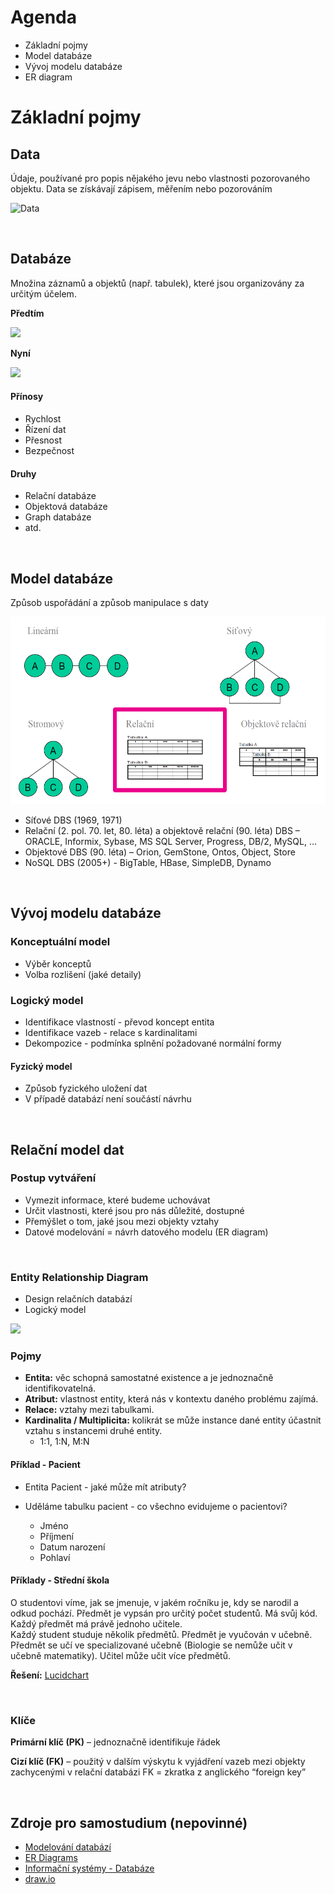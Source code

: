 # Agenda

- Základní pojmy
- Model databáze
- Vývoj modelu databáze
- ER diagram


# Základní pojmy

## Data
Údaje, používané pro popis nějakého jevu nebo vlastnosti pozorovaného objektu. Data se získávají zápisem, měřením nebo pozorováním

<img src = "https://upload.wikimedia.org/wikipedia/commons/d/d2/Sonar_tracking_of_tungsten_ball_underneath_research_vessel_for_calibration_%2816824332958%29.jpg" height = "200px" title="Data">
<p>&nbsp;</p>

## Databáze 
Množina záznamů a objektů (např. tabulek), které jsou organizovány za určitým účelem.

**Předtím**

<img src= "https://upload.wikimedia.org/wikipedia/commons/3/3b/SML-Card-Catalog.jpg" height = "200px">

**Nyní**

<img src = "https://upload.wikimedia.org/wikipedia/commons/e/e0/A_view_of_the_server_room_at_The_National_Archives.jpg"  height = "200px">

#### Přínosy

- Rychlost
- Řízení dat
- Přesnost
- Bezpečnost

#### Druhy

- Relační databáze
- Objektová databáze
- Graph databáze
- atd.

<p>&nbsp;</p>

## Model databáze
Způsob uspořádání a způsob manipulace s daty

<img src = "https://github.com/mcvincekova/Data-Analysis-Fundamentals/blob/main/1_DataAnalysis/Images/model.png"  height = "300px">

- Síťové DBS (1969, 1971)
- Relační (2. pol. 70. let, 80. léta) a objektově relační (90. léta) DBS – ORACLE, Informix, Sybase, MS SQL Server, Progress, DB/2, MySQL, ...
- Objektové DBS (90. léta) – Orion, GemStone, Ontos, Object, Store
- NoSQL DBS (2005+) - BigTable, HBase, SimpleDB, Dynamo

<p>&nbsp;</p>

## Vývoj modelu databáze
### Konceptuální model

- Výběr konceptů
- Volba rozlišení (jaké detaily)

### Logický model

- Identifikace vlastností - převod koncept entita
- Identifikace vazeb - relace s kardinalitami
- Dekompozice - podmínka splnění požadované normální formy

#### Fyzický model

- Způsob fyzického uložení dat
- V případě databází není součástí návrhu

<p>&nbsp;</p>

## Relační model dat

### Postup vytváření

- Vymezit informace, které budeme uchovávat
- Určit vlastnosti, které jsou pro nás důležité, dostupné
- Přemýšlet o tom, jaké jsou mezi objekty vztahy
- Datové modelování = návrh datového modelu (ER diagram)

<p>&nbsp;</p>

### Entity Relationship Diagram
- Design relačních databází
- Logický model

<img src = "https://upload.wikimedia.org/wikipedia/commons/b/b4/Example_ERD2.png">

### Pojmy

- **Entita:** věc schopná samostatné existence a je jednoznačně identifikovatelná.
- **Atribut:** vlastnost entity, která nás v kontextu daného problému zajímá.
- **Relace:** vztahy mezi tabulkami.
- **Kardinalita / Multiplicita:** kolikrát se může instance dané entity účastnit vztahu s instancemi druhé entity.
  - 1:1, 1:N, M:N

#### Příklad - Pacient

- Entita Pacient - jaké může mít atributy?

- Uděláme tabulku pacient - co všechno evidujeme o pacientovi?
  - Jméno
  - Příjmení
  - Datum narození
  - Pohlaví

#### Příklady - Střední škola

O studentovi víme, jak se jmenuje, v jakém ročníku je, kdy se narodil a odkud pochází.
Předmět je vypsán pro určitý počet studentů. Má svůj kód. Každý předmět má právě jednoho učitele.  
Každý student studuje několik předmětů. Předmět je vyučován v učebně. Předmět se učí ve specializované učebně (Biologie se nemůže učit v učebně matematiky).
Učitel může učit více předmětů.

**Řešení:** [Lucidchart](https://lucid.app/lucidchart/0c00c625-cd48-422d-b1b1-c17bbdb2cf18/edit?viewport_loc=-908%2C81%2C1664%2C781%2C0_0&invitationId=inv_b76faaf5-ad59-4e93-9636-3784cb722954)

<p>&nbsp;</p>

### Klíče
**Primární klíč (PK)** – jednoznačně identifikuje řádek

**Cizí klíč (FK)** – použitý v dalším výskytu k vyjádření vazeb mezi objekty zachycenými v relační databázi
FK = zkratka z anglického “foreign key”

<p>&nbsp;</p>

## Zdroje pro samostudium (nepovinné)

- [Modelování databází](https://www.root.cz/clanky/modelovani-databazi/)
- [ER Diagrams](https://www.lucidchart.com/pages/er-diagrams)
- [Informační systémy - Databáze](http://lucie.zolta.cz/index.php/iformacni-systemy-databaze/42-relacni-datovy-model)
- [draw.io](https://www.draw.io)
